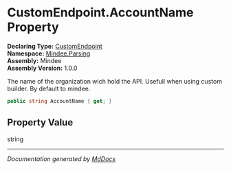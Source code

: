 ﻿<!--  
  <auto-generated>   
    The contents of this file were generated by a tool.  
    Changes to this file may be list if the file is regenerated  
  </auto-generated>   
-->

# CustomEndpoint.AccountName Property

**Declaring Type:** [CustomEndpoint](../index.md)  
**Namespace:** [Mindee.Parsing](../../index.md)  
**Assembly:** Mindee  
**Assembly Version:** 1.0.0

The name of the organization wich hold the API. Usefull when using custom builder. By default to mindee.

```csharp
public string AccountName { get; }
```

## Property Value

string

___

*Documentation generated by [MdDocs](https://github.com/ap0llo/mddocs)*
